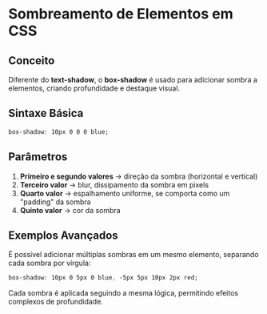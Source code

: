 # Sombreamento de Elementos em CSS

## Conceito
Diferente do **text-shadow**, o **box-shadow** é usado para adicionar sombra a elementos, criando profundidade e destaque visual.

## Sintaxe Básica
```css
box-shadow: 10px 0 0 0 blue;
```

## Parâmetros

1. **Primeiro e segundo valores** → direção da sombra (horizontal e vertical)  
2. **Terceiro valor** → blur, dissipamento da sombra em pixels  
3. **Quarto valor** → espalhamento uniforme, se comporta como um "padding" da sombra  
4. **Quinto valor** → cor da sombra  

## Exemplos Avançados
É possível adicionar múltiplas sombras em um mesmo elemento, separando cada sombra por vírgula:

```css
box-shadow: 10px 0 5px 0 blue, -5px 5px 10px 2px red;
```
Cada sombra é aplicada seguindo a mesma lógica, permitindo efeitos complexos de profundidade.
